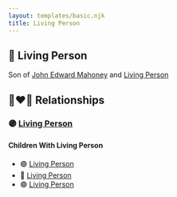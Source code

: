```yaml
---
layout: templates/basic.njk
title: Living Person
---
```

## 🔵 Living Person

Son of [John Edward Mahoney](/people/2/20318131) and [Living Person](/people/2/27906701)

## 👩‍❤️‍👨 Relationships

### 🟣 [Living Person](/people/9/91797184)

#### Children With Living Person
* 🟣 [Living Person](/people/4/42163172)
* 🔵 [Living Person](/people/7/73409028)
* 🟣 [Living Person](/people/2/29332362)